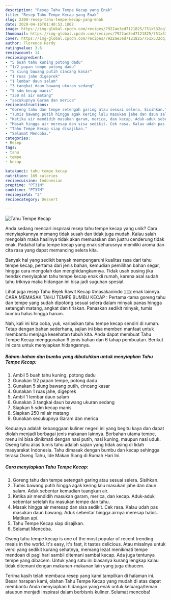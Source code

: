 ```yaml
---
description: "Resep Tahu Tempe Kecap yang Enak"
title: "Resep Tahu Tempe Kecap yang Enak"
slug: 2200-resep-tahu-tempe-kecap-yang-enak
date: 2020-04-16T01:40:53.106Z
image: https://img-global.cpcdn.com/recipes/7922ae3ed7121825/751x532cq70/tahu-tempe-kecap-foto-resep-utama.jpg
thumbnail: https://img-global.cpcdn.com/recipes/7922ae3ed7121825/751x532cq70/tahu-tempe-kecap-foto-resep-utama.jpg
cover: https://img-global.cpcdn.com/recipes/7922ae3ed7121825/751x532cq70/tahu-tempe-kecap-foto-resep-utama.jpg
author: Florence Hardy
ratingvalue: 3.6
reviewcount: 14
recipeingredient:
- "5 buah tahu kuning potong dadu"
- "1/2 papan tempe potong dadu"
- "5 siung bawang putih cincang kasar"
- "1 ruas jahe digeprek"
- "1 lembar daun salam"
- "3 tangkai daun bawang ukuran sedang"
- "5 sdm kecap manis"
- "250 ml air matang"
- "secukupnya Garam dan merica"
recipeinstructions:
- "Goreng tahu dan tempe setengah garing atau sesuai selera. Sisihkan."
- "Tumis bawang putih hingga agak kering lalu masukan jahe dan daun salam. Aduk sebentar kemudian tuangkan air."
- "Ketika air mendidih masukan garam, merica, dan kecap. Aduk-aduk sebentar setelah itu masukan tempe dan tahu."
- "Masak hingga air meresap dan sisa sedikit. Cek rasa. Kalau udah pas masukan daun bawang. Aduk sebentar hingga airnya meresap habis. Matikan api."
- "Tahu Tempe Kecap siap disajikan."
- "Selamat Mencoba."
categories:
- Resep
tags:
- tahu
- tempe
- kecap

katakunci: tahu tempe kecap 
nutrition: 169 calories
recipecuisine: Indonesian
preptime: "PT31M"
cooktime: "PT37M"
recipeyield: "2"
recipecategory: Dessert

---
```



![Tahu Tempe Kecap](https://img-global.cpcdn.com/recipes/7922ae3ed7121825/751x532cq70/tahu-tempe-kecap-foto-resep-utama.jpg)

Anda sedang mencari inspirasi resep tahu tempe kecap yang unik? Cara menyiapkannya memang tidak susah dan tidak juga mudah. Kalau salah mengolah maka hasilnya tidak akan memuaskan dan justru cenderung tidak enak. Padahal tahu tempe kecap yang enak seharusnya memiliki aroma dan cita rasa yang dapat memancing selera kita.

Banyak hal yang sedikit banyak mempengaruhi kualitas rasa dari tahu tempe kecap, pertama dari jenis bahan, kemudian pemilihan bahan segar, hingga cara mengolah dan menghidangkannya. Tidak usah pusing jika hendak menyiapkan tahu tempe kecap enak di rumah, karena asal sudah tahu triknya maka hidangan ini bisa jadi suguhan spesial.

Lihat juga resep Tahu Bejek Rawit Kecap #masakanindo 🇮🇩 enak lainnya. CARA MEMASAK TAHU TEMPE BUMBU KECAP : Pertama-tama goreng tahu dan tempe yang sudah dipotong sesuai selera dalam minyak panas hingga setengah matang, angkat dan tiriskan. Panaskan sedikit minyak, tumis bumbu halus hingga harum.


Nah, kali ini kita coba, yuk, variasikan tahu tempe kecap sendiri di rumah. Tetap dengan bahan sederhana, sajian ini bisa memberi manfaat untuk membantu menjaga kesehatan tubuh kita. Anda dapat membuat Tahu Tempe Kecap menggunakan 9 jenis bahan dan 6 tahap pembuatan. Berikut ini cara untuk menyiapkan hidangannya.

<!--inarticleads1-->

##### Bahan-bahan dan bumbu yang dibutuhkan untuk menyiapkan Tahu Tempe Kecap:

1. Ambil 5 buah tahu kuning, potong dadu
1. Gunakan 1/2 papan tempe, potong dadu
1. Gunakan 5 siung bawang putih, cincang kasar
1. Gunakan 1 ruas jahe, digeprek
1. Ambil 1 lembar daun salam
1. Gunakan 3 tangkai daun bawang ukuran sedang
1. Siapkan 5 sdm kecap manis
1. Siapkan 250 ml air matang
1. Gunakan secukupnya Garam dan merica


Keduanya adalah kebanggaan kuliner negeri ini yang begitu kaya dan dapat diolah menjadi berbagai jenis makanan lainnya. Berbahan utama tempe, menu ini bisa dinikmati dengan nasi putih, nasi kuning, maupun nasi uduk. Oseng tahu alias tumis tahu adalah sajian yang tidak asing di lidah masyarakat Indonesia. Tahu dimasak dengan bumbu dan kecap sehingga terasa Oseng Tahu, Ide Makan Siang di Rumah Hari Ini. 

<!--inarticleads2-->

##### Cara menyiapkan Tahu Tempe Kecap:

1. Goreng tahu dan tempe setengah garing atau sesuai selera. Sisihkan.
1. Tumis bawang putih hingga agak kering lalu masukan jahe dan daun salam. Aduk sebentar kemudian tuangkan air.
1. Ketika air mendidih masukan garam, merica, dan kecap. Aduk-aduk sebentar setelah itu masukan tempe dan tahu.
1. Masak hingga air meresap dan sisa sedikit. Cek rasa. Kalau udah pas masukan daun bawang. Aduk sebentar hingga airnya meresap habis. Matikan api.
1. Tahu Tempe Kecap siap disajikan.
1. Selamat Mencoba.


Oseng tahu tempe kecap is one of the most popular of recent trending meals in the world. It&#39;s easy, it&#39;s fast, it tastes delicious. Atau misalnya untuk versi yang sedikit kurang sehatnya, memang lezat menikmati tempe mendoan di pagi hari sambil ditemani sambal kecap. Ada juga tentunya tempe yang dibacem. Untuk yang satu ini biasanya kurang lengkap kalau tidak ditemani dengan makanan-makanan lain yang juga dibacem. 

Terima kasih telah membaca resep yang kami tampilkan di halaman ini. Besar harapan kami, olahan Tahu Tempe Kecap yang mudah di atas dapat membantu Anda menyiapkan hidangan yang enak untuk keluarga/teman ataupun menjadi inspirasi dalam berbisnis kuliner. Selamat mencoba!
